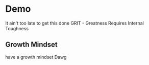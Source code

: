 # Demo

It ain't too late to get this done
GRIT - Greatness Requires Internal Toughness

## Growth Mindset

have a growth mindset Dawg

